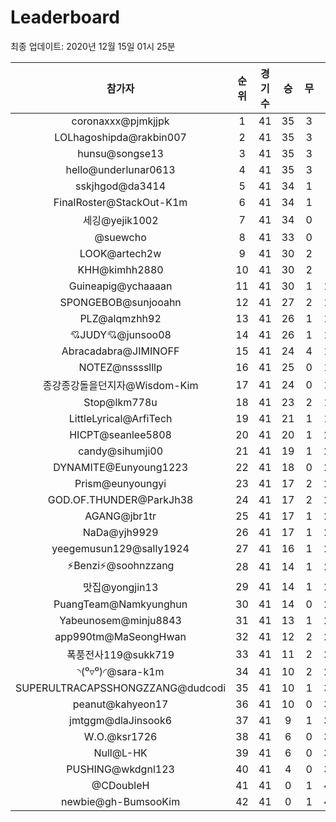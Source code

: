 # Leaderboard
최종 업데이트: 2020년 12월 15일 01시 25분




| 참가자 | 순위 | 경기수 | 승 | 무 | 패 | 승점 |
|:---:|:---:|:---:|:---:|:---:|:---:|:---:|
| coronaxxx@pjmkjjpk | 1 | 41 | 35 | 3 | 3 | 108 |
| LOLhagoshipda@rakbin007 | 2 | 41 | 35 | 3 | 3 | 108 |
| hunsu@songse13 | 3 | 41 | 35 | 3 | 3 | 108 |
| hello@underlunar0613 | 4 | 41 | 35 | 3 | 3 | 108 |
| sskjhgod@da3414 | 5 | 41 | 34 | 1 | 6 | 103 |
| FinalRoster@StackOut-K1m | 6 | 41 | 34 | 1 | 6 | 103 |
| 세깅@yejik1002 | 7 | 41 | 34 | 0 | 7 | 102 |
| @suewcho | 8 | 41 | 33 | 0 | 8 | 99 |
| LOOK@artech2w | 9 | 41 | 30 | 2 | 9 | 92 |
| KHH@kimhh2880 | 10 | 41 | 30 | 2 | 9 | 92 |
| Guineapig@ychaaaan | 11 | 41 | 30 | 1 | 10 | 91 |
| SPONGEBOB@sunjooahn | 12 | 41 | 27 | 2 | 12 | 83 |
| PLZ@alqmzhh92 | 13 | 41 | 26 | 1 | 14 | 79 |
| 💘JUDY💘@junsoo08 | 14 | 41 | 26 | 1 | 14 | 79 |
| Abracadabra@JIMINOFF | 15 | 41 | 24 | 4 | 13 | 76 |
| NOTEZ@nsssslllp | 16 | 41 | 25 | 0 | 16 | 75 |
| 종강종강돌을던지자@Wisdom-Kim | 17 | 41 | 24 | 0 | 17 | 72 |
| Stop@lkm778u | 18 | 41 | 23 | 2 | 16 | 71 |
| LittleLyrical@ArfiTech | 19 | 41 | 21 | 1 | 19 | 64 |
| HICPT@seanlee5808 | 20 | 41 | 20 | 1 | 20 | 61 |
| candy@sihumji00 | 21 | 41 | 19 | 1 | 21 | 58 |
| DYNAMITE@Eunyoung1223 | 22 | 41 | 18 | 0 | 23 | 54 |
| Prism@eunyoungyi | 23 | 41 | 17 | 2 | 22 | 53 |
| GOD.OF.THUNDER@ParkJh38 | 24 | 41 | 17 | 2 | 22 | 53 |
| AGANG@jbr1tr | 25 | 41 | 17 | 1 | 23 | 52 |
| NaDa@yjh9929 | 26 | 41 | 17 | 1 | 23 | 52 |
| yeegemusun129@sally1924 | 27 | 41 | 16 | 1 | 24 | 49 |
| ⚡Benzi⚡@soohnzzang | 28 | 41 | 14 | 1 | 26 | 43 |
| 맛집@yongjin13 | 29 | 41 | 14 | 1 | 26 | 43 |
| PuangTeam@Namkyunghun | 30 | 41 | 14 | 0 | 27 | 42 |
| Yabeunosem@minju8843 | 31 | 41 | 13 | 1 | 27 | 40 |
| app990tm@MaSeongHwan | 32 | 41 | 12 | 2 | 27 | 38 |
| 폭풍전사119@sukk719 | 33 | 41 | 11 | 2 | 28 | 35 |
| ◝(⁰▿⁰)◜@sara-k1m | 34 | 41 | 10 | 2 | 29 | 32 |
| SUPERULTRACAPSSHONGZZANG@dudcodi | 35 | 41 | 10 | 1 | 30 | 31 |
| peanut@kahyeon17 | 36 | 41 | 10 | 0 | 31 | 30 |
| jmtggm@dlaJinsook6 | 37 | 41 | 9 | 1 | 31 | 28 |
| W.O.@ksr1726 | 38 | 41 | 6 | 0 | 35 | 18 |
| Null@L-HK | 39 | 41 | 6 | 0 | 35 | 18 |
| PUSHING@wkdgnl123 | 40 | 41 | 4 | 0 | 37 | 12 |
| @CDoubleH | 41 | 41 | 0 | 1 | 40 | 1 |
| newbie@gh-BumsooKim | 42 | 41 | 0 | 1 | 40 | 1 |
